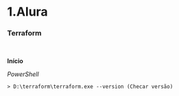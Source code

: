# 1.Alura

### Terraform
<br />

**Início**

*PowerShell*
```
> D:\terraform\terraform.exe --version (Checar versão)

```
<br />
